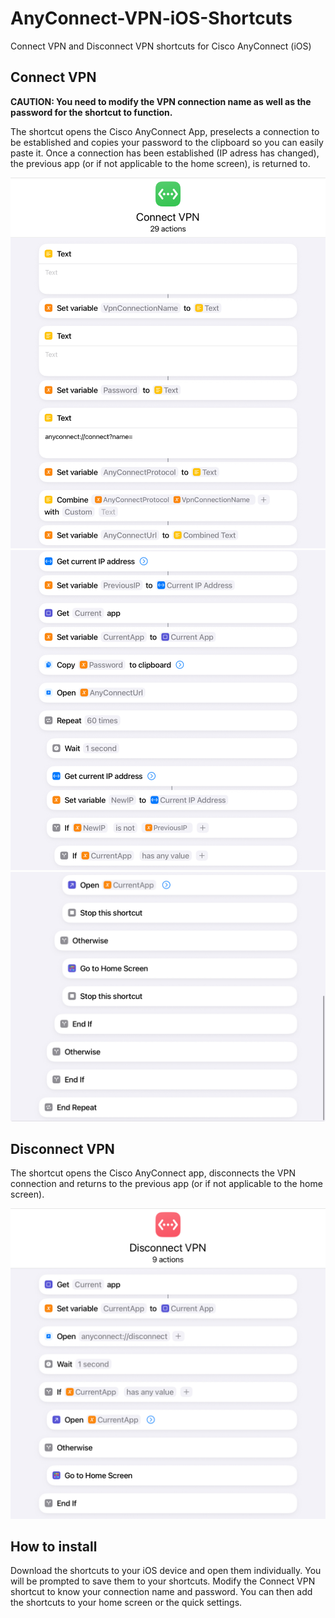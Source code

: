# AnyConnect-VPN-iOS-Shortcuts

Connect VPN and Disconnect VPN shortcuts for Cisco AnyConnect (iOS)

## Connect VPN

**CAUTION: You need to modify the VPN connection name as well as the password for the shortcut to function.**

The shortcut opens the Cisco AnyConnect App, preselects a connection to be established and copies your password to the clipboard so you can easily paste it. Once a connection has been established (IP adress has changed), the previous app (or if not applicable to the home screen), is returned to.

![Connect VPN shortcut screenshot 1](/docs/screenshots/Connect_1.jpeg)
![Connect VPN shortcut screenshot 2](/docs/screenshots/Connect_2.jpeg)
![Connect VPN shortcut screenshot 3](/docs/screenshots/Connect_3.jpeg)

## Disconnect VPN

The shortcut opens the Cisco AnyConnect app, disconnects the VPN connection and returns to the previous app (or if not applicable to the home screen).

![Disconnect VPN shortcut screenshot](/docs/screenshots/Disconnect.jpeg)

## How to install

Download the shortcuts to your iOS device and open them individually. You will be prompted to save them to your shortcuts. Modify the Connect VPN shortcut to know your connection name and password. You can then add the shortcuts to your home screen or the quick settings.
